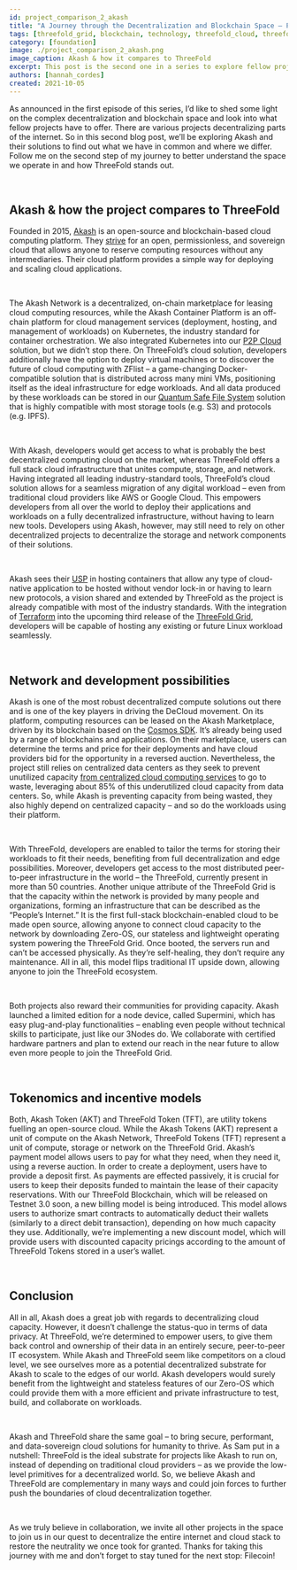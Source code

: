 ```yaml
---
id: project_comparison_2_akash
title: "A Journey through the Decentralization and Blockchain Space – Part Two: Akash"
tags: [threefold_grid, blockchain, technology, threefold_cloud, threefold_token]
category: [foundation]
image: ./project_comparison_2_akash.png
image_caption: Akash & how it compares to ThreeFold
excerpt: This post is the second one in a series to explore fellow projects and their solutions with regards to what they share with ThreeFold but also where we differ. Follow me on my journey through the space. This time, we're looking Akash!
authors: [hannah_cordes]
created: 2021-10-05
---
```


As announced in the first episode of this series, I’d like to shed some light on the complex decentralization and blockchain space and look into what fellow projects have to offer. There are various projects decentralizing parts of the internet. So in this second blog post, we’ll be exploring Akash and their solutions to find out what we have in common and where we differ. Follow me on the second step of my journey to better understand the space we operate in and how ThreeFold stands out.

<br/>

## Akash & how the project compares to ThreeFold

Founded in 2015, [Akash](https://akash.network) is an open-source and blockchain-based cloud computing platform. They [strive](https://akash.network/about#vision) for an open, permissionless, and sovereign cloud that allows anyone to reserve computing resources without any intermediaries. Their cloud platform provides a simple way for deploying and scaling cloud applications. 

<br/>

The Akash Network is a decentralized, on-chain marketplace for leasing cloud computing resources, while the Akash Container Platform is an off-chain platform for cloud management services (deployment, hosting, and management of workloads) on Kubernetes, the industry standard for container orchestration. We also integrated Kubernetes into our [P2P Cloud](https://threefold.io/info/cloud#/cloud__cloud_intro) solution, but we didn’t stop there. On ThreeFold’s cloud solution, developers additionally have the option to deploy virtual machines or to discover the future of cloud computing with ZFlist – a game-changing Docker-compatible solution that is distributed across many mini VMs, positioning itself as the ideal infrastructure for edge workloads. And all data produced by these workloads can be stored in our [Quantum Safe File System](https://threefold.io/how-it-works/zdbfs) solution that is highly compatible with most storage tools (e.g. S3) and protocols (e.g. IPFS).

<br/>

With Akash, developers would get access to what is probably the best decentralized computing cloud on the market, whereas ThreeFold offers a full stack cloud infrastructure that unites compute, storage, and network. Having integrated all leading industry-standard tools, ThreeFold’s cloud solution allows for a seamless migration of any digital workload – even from traditional cloud providers like AWS or Google Cloud. This empowers developers from all over the world to deploy their applications and workloads on a fully decentralized infrastructure, without having to learn new tools. Developers using Akash, however, may still need to rely on other decentralized projects to decentralize the storage and network components of their solutions.

<br/>

Akash sees their [USP](https://docs.akash.network) in hosting containers that allow any type of cloud-native application to be hosted without vendor lock-in or having to learn new protocols, a vision shared and extended by ThreeFold as the project is already compatible with most of the industry standards. With the integration of [Terraform](https://forum.threefold.io/t/threefold-grid-3-0-supports-terraform/1184) into the upcoming third release of the [ThreeFold Grid](https://www.forbes.com/sites/johnkoetsier/2020/06/20/largest-distributed-peer-to-peer-grid-on-the-planet-laying-foundation-for-a-decentralized-internet/), developers will be capable of hosting any existing or future Linux workload seamlessly.

<br/>

## Network and development possibilities

Akash is one of the most robust decentralized compute solutions out there and is one of the key players in driving the DeCloud movement. On its platform, computing resources can be leased on the Akash Marketplace, driven by its blockchain based on the [Cosmos SDK](https://github.com/cosmos/cosmos-sdk). It’s already being used by a range of blockchains and applications. On their marketplace, users can determine the terms and price for their deployments and have cloud providers bid for the opportunity in a reversed auction. Nevertheless, the project still relies on centralized data centers as they seek to prevent unutilized capacity [from centralized cloud computing services](https://blog.orchid.com/akash-networks-greg-osuri-on-decentralizing-cloud-computing/) to go to waste, leveraging about 85% of this underutilized cloud capacity from data centers. So, while Akash is preventing capacity from being wasted, they also highly depend on centralized capacity – and so do the workloads using their platform.

<br/>

With ThreeFold, developers are enabled to tailor the terms for storing their workloads to fit their needs, benefiting from full decentralization and edge possibilities. Moreover, developers get access to the most distributed peer-to-peer infrastructure in the world – the ThreeFold, currently present in more than 50 countries. Another unique attribute of the ThreeFold Grid is that the capacity within the network is provided by many people and organizations, forming an infrastructure that can be described as the “People’s Internet.” It is the first full-stack blockchain-enabled cloud to be made open source, allowing anyone to connect cloud capacity to the network by downloading Zero-OS, our stateless and lightweight operating system powering the ThreeFold Grid. Once booted, the servers run and can’t be accessed physically. As they’re self-healing, they don’t require any maintenance. All in all, this model flips traditional IT upside down, allowing anyone to join the ThreeFold ecosystem. 

<br/>

Both projects also reward their communities for providing capacity. Akash launched a limited edition for a node device, called Supermini, which has easy plug-and-play functionalities – enabling even people without technical skills to participate, just like our 3Nodes do. We collaborate with certified hardware partners and plan to extend our reach in the near future to allow even more people to join the ThreeFold Grid. 

<br/>

## Tokenomics and incentive models

Both, Akash Token (AKT) and ThreeFold Token (TFT), are utility tokens fuelling an open-source cloud. While the Akash Tokens (AKT) represent a unit of compute on the Akash Network, ThreeFold Tokens (TFT) represent a unit of compute, storage or network on the ThreeFold Grid. Akash’s payment model allows users to pay for what they need, when they need it, using a reverse auction. In order to create a deployment, users have to provide a deposit first. As payments are effected passively, it is crucial for users to keep their deposits funded to maintain the lease of their capacity reservations. With our ThreeFold Blockchain, which will be released on Testnet 3.0 soon, a new billing model is being introduced. This model allows users to authorize smart contracts to automatically deduct their wallets (similarly to a direct debit transaction), depending on how much capacity they use. Additionally, we’re implementing a new discount model, which will provide users with discounted capacity pricings according to the amount of ThreeFold Tokens stored in a user’s wallet.

<br/>

## Conclusion

All in all, Akash does a great job with regards to decentralizing cloud capacity. However, it doesn’t challenge the status-quo in terms of data privacy. At ThreeFold, we’re determined to empower users, to give them back control and ownership of their data in an entirely secure, peer-to-peer IT ecosystem. While Akash and ThreeFold seem like competitors on a cloud level, we see ourselves more as a potential decentralized substrate for Akash to scale to the edges of our world. Akash developers would surely benefit from the lightweight and stateless features of our Zero-OS which could provide them with a more efficient and private infrastructure to test, build, and collaborate on workloads. 

<br/>

Akash and ThreeFold share the same goal – to bring secure, performant, and data-sovereign cloud solutions for humanity to thrive. As Sam put in a nutshell: ThreeFold is the ideal substrate for projects like Akash to run on, instead of depending on traditional cloud providers – as we provide the low-level primitives for a decentralized world. So, we believe Akash and ThreeFold are complementary in many ways and could  join forces to further push the boundaries of cloud decentralization together.

<br/>

As we truly believe in collaboration, we invite all other projects in the space to join us in our quest to decentralize the entire internet and cloud stack to restore the neutrality we once took for granted. Thanks for taking this journey with me and don’t forget to stay tuned for the next stop: Filecoin!
